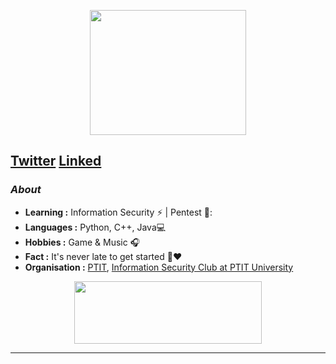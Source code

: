 <p align="center">
  <img width="250" height="200" src="https://www.icegif.com/wp-content/uploads/icegif-40.gif">
</p>

[Twitter](https://twitter.com/q_m41n)
[Linked](https://www.linkedin.com/in/nguyenquangchinh/)
---------------------------------------------------------------------------------------------------------------------------------------------------------------------------------
### <i>About</i>

-  **Learning :** Information Security :zap: | Pentest 🔐:	
-  **Languages :** Python, C++, Java💻
-  **Hobbies :** Game & Music :headphones:
-  **Fact :** It's never late to get started 🎯:heart:
-  **Organisation :** [PTIT](https://ptithcm.edu.vn/), [Information Security Club at PTIT University](https://www.facebook.com/PISClub)

<p align="center">
  <img width="300" height="100" src="https://t4.ftcdn.net/jpg/03/29/44/25/360_F_329442520_bs9DE1vhchdtXtbsJXcwGQTpjZd5NzDo.jpg">
</p>

-----
